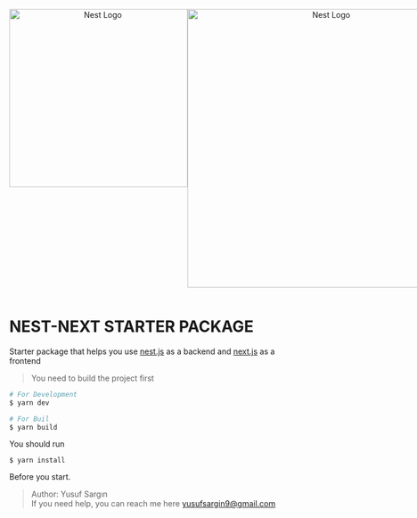 <div style="display: flex;" >
<p align="center">
  <a href="http://nestjs.com/" target="blank"><img src="https://nestjs.com/img/logo_text.svg" width="320" alt="Nest Logo" /></a>
</p>
<p align="center">
  <a href="http://nestjs.com/" target="blank"><img src="https://camo.githubusercontent.com/0bbf728fe4c8b213f3723eaac321fbb30e68be19/68747470733a2f2f6173736574732e76657263656c2e636f6d2f696d6167652f75706c6f61642f76313533383336313039312f7265706f7369746f726965732f6e6578742d6a732f6e6578742d6a732e706e67" width="500" alt="Nest Logo" /></a>
</p>
<p align="center" >
<a href="https://redux.js.org/" target="blank">
  <img src="https://redux.js.org/img/redux-logo-landscape.png" width="500" alt="Redux Logo" />
 </a>
</p>
</div>


# NEST-NEXT STARTER PACKAGE

Starter package that helps you use [nest.js](https://github.com/nestjs/nest) as a backend  and [next.js](https://github.com/zeit/next.js/) as a frontend

> You need to build the project first

```bash
# For Development
$ yarn dev

# For Buil
$ yarn build
```

You should run 
```
$ yarn install
```
Before you start.

> Author: Yusuf Sargın \
> If you need help, you can reach me here yusufsargin9@gmail.com
